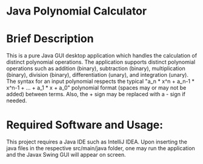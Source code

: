 # Java Polynomial Calculator
# Brief Description

This is a pure Java GUI desktop application which handles the calculation of distinct polynomial operations. The application supports distinct polynomial operations such as addition (binary), subtraction (binary), multiplication (binary), division (binary), differentiation (unary), and integration (unary). The syntax for an input polynomial respects the typical "a_n * x^n + a_n-1 * x^n-1 + ... + a_1 * x + a_0" polynomial format (spaces may or may not be added) between terms. Also, the + sign may be replaced with a - sign if needed.

# Required Software and Usage:

This project requires a Java IDE such as IntelliJ IDEA. Upon inserting the java files in the respective src/main/java folder, one may run the application and the Javax Swing GUI will appear on screen.
